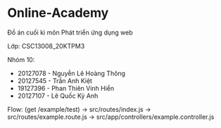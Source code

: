 # Online-Academy

Đồ án cuối kì môn Phát triển ứng dụng web

Lớp: CSC13008_20KTPM3

Nhóm 10:
+ 20127078  - Nguyễn Lê Hoàng Thông
+ 20127545  - Trần Anh Kiệt
+ 19127396  - Phan Thiên Vinh Hiển
+ 20127107  - Lê Quốc Kỳ Anh


Flow: (get /example/test)   -> src/routes/index.js
                                -> src/routes/example.route.js
                                    -> src/app/controllers/example.controller.js
